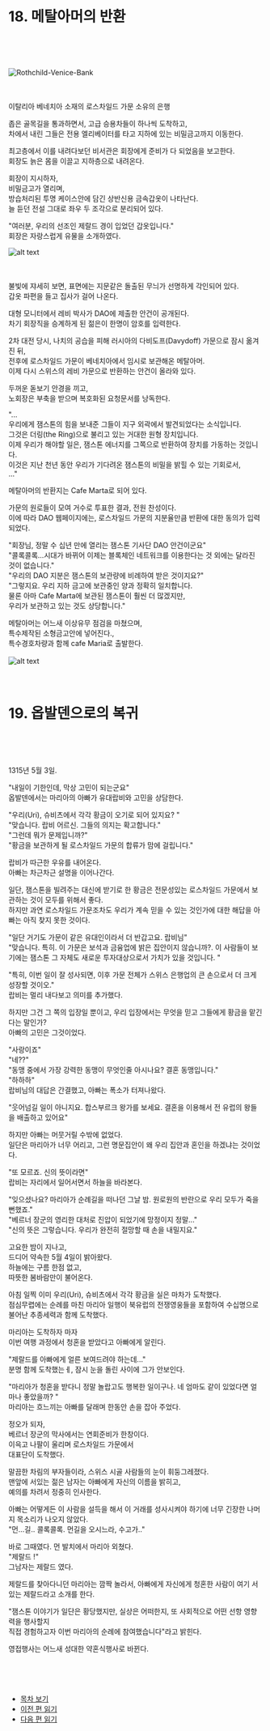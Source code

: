 # 18. 메탈아머의 반환<br>
<br><br><br>

![Rothchild-Venice-Bank](/01_gemston/images/ch-2-03-Rothchild-Venice.webp)
<br><br><br>

이탈리아 베네치아 소재의 로스차일드 가문 소유의 은행<br>

좁은 골목길을 통과하면서, 고급 승용차들이 하나씩 도착하고,<br>
차에서 내린 그들은 전용 엘리베이터를 타고 지하에 있는 비밀금고까지 이동한다.<br>

최고층에서 이를 내려다보던 비서관은 회장에게 준비가 다 되었음을 보고한다. <br>
회장도 늙은 몸을 이끌고 지하층으로 내려온다.<br>

회장이 지시하자, <br>
비밀금고가 열리며,<br>
방습처리된 투명 케이스안에 담긴 상반신용 금속갑옷이 나타난다. <br>
늘 듣던 전설 그대로 좌우 두 조각으로 분리되어 있다. <br> 

"여러분, 우리의 선조인 제랄드 경이 입었던 갑옷입니다."<br>
회장은 자랑스럽게 유물을 소개하였다. <br>

![alt text](/01_gemston/images/ch-0-01-metal_armor.webp)
<br><br><br>

불빛에 쟈세히 보면, 표면에는 지문같은 돌출된 무늬가 선명하게 각인되어 있다.<br>
갑옷 파편을 들고 집사가 걸어 나온다.<br>

대형 모니터에서 레비 박사가 DAO에 제출한 안건이 공개된다. <br>
차기 회장직을 승계하게 된 젊은이 한명이 암호를 입력한다.<br>

2차 대전 당시, 나치의 공습을 피해 러시아의 다비도프(Davydoff) 가문으로 잠시 옮겨진 뒤, <br>
전후에 로스차일드 가문이 베네치아에서 임시로 보관해온 메탈아머. <br>
이제 다시 스위스의 레비 가문으로 반환하는 안건이 올라와 있다. 

두꺼운 돋보기 안경을 끼고, <br>
노회장은 부축을 받으며 복호화된 요청문서를 낭독한다. <br>

"...<br>
우리에게 잼스톤의 힘을 보내준 그들이 지구 외곽에서 발견되었다는 소식입니다. <br>
그것은 더링(the Ring)으로 불리고 있는 거대한 원형 장치입니다. <br>
이제 우리가 해야할 일은, 잼스톤 에너지를 그쪽으로 반환하여 장치를 가동하는 것입니다. <br>
이것은 지난 천년 동안 우리가 기다려온 잼스톤의 비밀을 밝힐 수 있는 기회로서, <br>
..." <br>

메탈아머의 반환지는 Cafe Marta로 되어 있다. <br>

가문의 원로들이 모여 거수로 투표한 결과, 전원 찬성이다.<br>
이에 따라 DAO 웹페이지에는, 로스차일드 가문의 지분율만큼 반환에 대한 동의가 입력되었다.<br>

"회장님, 정말 수 십년 만에 열리는 잼스톤 기사단 DAO 안건이군요"<br>
"콜록콜록...시대가 바뀌어 이제는 블록체인 네트워크를 이용한다는 것 외에는 달라진 것이 없습니다."<br>
"우리의 DAO 지분은 잼스톤의 보관량에 비례하여 받은 것이지요?"<br>
"그렇지요. 우리 지하 금고에 보관중인 양과 정확히 일치합니다. <br>
물론 아마 Cafe Marta에 보관된 잼스톤이 훨씬 더 많겠지만, <br>
우리가 보관하고 있는 것도 상당합니다."<br>

메탈아머는 어느새 이상유무 점검을 마쳤으며, <br>
특수제작된 소형금고안에 넣어진다.,<br>
특수경호차량과 함께 cafe Maria로 출발한다.<br>
<br>
![alt text](/01_gemston/images/ch-2-03-SUV.webp)
<br><br><br>

# 19. 옵발덴으로의 복귀<br>
<br><br><br>

1315년 5월 3일.

"내일이 기한인데, 막상 고민이 되는군요"<br>
옵발덴에서는 마리아의 아빠가 유대랍비와 고민을 상담한다.<br>

"우리(Uri), 슈비츠에서 각각 황금이 오기로 되어 있지요? "<br>
"맞습니다. 랍비 어르신. 그들의 의지는 확고합니다."<br>
"그런데 뭐가 문제입니까?"<br>
"황금을 보관하게 될 로스차일드 가문의 합류가 맘에 걸립니다."<br>

랍비가 따근한 우유를 내어온다.<br>
아빠는 차근차근 설명을 이어나간다.<br>

일단, 잼스톤을 빌려주는 대신에 받기로 한 황금은 전문성있는 로스차일드 가문에서 보관하는 것이 모두를 위해서 좋다.<br>
하지만 과연 로스차일드 가문조차도 우리가 계속 믿을 수 있는 것인가에 대한 해답을 아빠는 아직 찾지 못한 것이다.<br>

"일단 거기도 가문이 같은 유대인이라서 더 반갑고요. 랍비님"<br>
"맞습니다. 특히. 이 가문은 보석과 금융업에 밝은 집안이지 않습니까?. 이 사람들이 보기에는 잼스톤 그 자체도 새로운 투자대상으로서 가치가 있을 것입니다. "<br>

"특히, 이번 일이 잘 성사되면, 이후 가문 전체가 스위스 은행업의 큰 손으로서 더 크게 성장할 것이오."<br>
랍비는 멀리 내다보고 의미를 추가했다.<br>

하지만 그건 그 쪽의 입장일 뿐이고, 우리 입장에서는 무엇을 믿고 그들에게 황금을 맡긴다는 말인가? <br>
아빠의 고민은 그것이었다.<br>

"사랑이죠"<br>
"네??" <br>
"동맹 중에서 가장 강력한 동맹이 무엇인줄 아시나요? 결혼 동맹입니다." <br>
"하하하"<br>
랍비님의 대답은 간결했고, 아빠는 폭소가 터져나왔다.<br>

"웃어넘길 일이 아니지요. 합스부르크 왕가를 보세요. 결혼을 이용해서 전 유럽의 왕들을 배출하고 있어요"<br>

하지만 아빠는 머뭇거릴 수밖에 없었다. <br>
일단은 마리아가 너무 어리고, 그런 명문집안이 왜 우리 집안과 혼인을 하겠냐는 것이었다.<br>

"또 모르죠. 신의 뜻이라면"<br>
랍비는 자리에서 일어서면서 하늘을 바라본다.<br>

"잊으셨나요? 마리아가 순례길을 떠나던 그날 밤. 원로원의 반란으로 우리 모두가 죽을 뻔했죠." <br>
"베르너 장군의 영리한 대처로 진압이 되었기에 망정이지 정말..."<br>
"신의 뜻은 그렇습니다. 우리가 완전히 절망할 때 손을 내밀지요." <br>

고요한 밤이 지나고,<br>
드디어 약속한 5월 4일이 밝아왔다.<br>
하늘에는 구름 한점 없고,<br>
따뜻한 봄바람만이 불어온다.<br>

아침 일찍 이미 우리(Uri), 슈비츠에서 각각 황금을 실은 마차가 도착했다.<br>
점심무렵에는 순례를 마친 마리아 일행이 북유럽의 전쟁영웅들을 포함하여 수십명으로 불어난 추종세력과 함께 도착했다.<br>

마리아는 도착하자 마자<br>
이번 여행 과정에서 청혼을 받았다고 아빠에게 알린다.<br>

"제랄드를 아빠에게 얼른 보여드려야 하는데..."<br>
분명 함께 도착했는ㅔ, 잠시 눈을 돌린 사이에 그가 안보인다.<br>

"마리아가 청혼을 받다니 정말 놀랍고도 행복한 일이구나. 네 엄마도 같이 있었다면 얼마나 좋았을까? "<br>
마리아는 흐느끼는 아빠를 달래며 한동안 손을 잡아 주었다.<br>

정오가 되자,<br>
베르너 장군의 막사에서는 연회준비가 한창이다.<br>
이윽고 나팔이 울리며 로스차일드 가문에서<br>
대표단이 도착했다.<br>

말끔한 차림의 부자들이라, 스위스 시골 사람들의 눈이 휘둥그레졌다.<br>
맨앞에 서있는 젊은 남자는 아빠에게 자신의 이름을 밝히고,<br>
예의를 차려서 정중히 인사한다.<br>

아빠는 어떻게든 이 사람을 설득을 해서 이 거래를 성사시켜야 하기에 너무 긴장한 나머지 목소리가 나오지 않았다.<br>
"먼...길.. 콜록콜록. 먼길을 오시느라, 수고가.."<br>

바로 그때였다. 먼 발치에서 마리아 외쳤다.<br>
"제랄드 !"<br>
그남자는 제랄드 였다.<br>

제랄드를 찾아다니던 마리아는 깜짝 놀라서, 아빠에게 자신에게 청혼한 사람이 여기 서있는 제랄드라고 소개를 한다.<br>

"잼스톤 이야기가 일단은 황당했지만, 실상은 어떠한지, 또 사회적으로 어떤 선항 영향력을 행사할지 <br>
직접 경험하고자 이번 마리아의 순례에 참여했습니다"라고 밝힌다.<br>

영접행사는 어느새 성대한 약혼식행사로 바뀐다.<br>


<br><br><br>

* [목차 보기](content_kr.md) <br>
* [이전 편 읽기](/01_gemston/KR/KR_17.md)
* [다음 편 읽기](/01_gemston/KR/KR_20.md)
